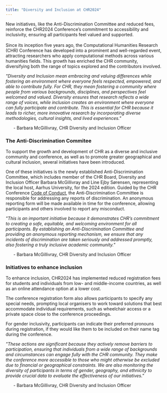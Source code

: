 ```yaml
---
title: "Diversity and Inclusion at CHR2024"
---
```

<style>
    .announce img {
        max-height: 300px;
        max-width: 85%;
    }
    .announce img.first-image {
        max-height: 400px; 
        display: block;
        margin-left: auto;
        margin-right: auto;
    }
</style>

<div class="announce">
    <p>
    New initiatives, like the Anti-Discrimination Committee and reduced fees, reinforce the CHR2024 Conference’s commitment to accessibility and inclusivity, ensuring all participants feel valued and supported.
    <br>
    <br>
    Since its inception five years ago, the Computational Humanities Research (CHR) Conference has developed into a prominent and well-regarded event, attracting researchers who apply computational methods across various humanities fields. This growth has enriched the CHR community, diversifying both the range of topics explored and the contributors involved. 
    </p>
    <p style="font-style:italic;">
    "Diversity and Inclusion mean embracing and valuing differences while fostering an environment where everyone feels respected, empowered, and able to contribute fully. For CHR, they mean fostering a community where people from various backgrounds, disciplines, and perspectives feel welcomed and valued. Diversity ensures that research reflects a wide range of voices, while inclusion creates an environment where everyone can fully participate and contribute. This is essential for CHR because it leads to richer, more innovative research by incorporating diverse methodologies, cultural insights, and lived experiences."  
    </p>
    <p style="margin-left: 25px;">
    - Barbara McGillivray, CHR Diversity and Inclusion Officer 
    </p>
    <h3 style="font-weight:bold;">The Anti-Discrimination Commitee</h3>
    <p>
    To support the growth and development of CHR as a diverse and inclusive community and conference, as well as to promote greater geographical and cultural inclusion, several initiatives have been introduced.  
    </p>
    <p>
    One of these initiatives is the newly established Anti-Discrimination Committee, which includes member of the CHR Board, Diversity and Inclusion Officer Barbara McGillivray and Line Ejby Sørensen, representing the local host, Aarhus University, for the 2024 edition. Guided by the CHR Conference <a href="/code-of-conduct/">Code of Conduct</a>, the Anti-Discrimination Committee is responsible for addressing any reports of discrimination. An anonymous reporting form will be made available in time for the conference, allowing participants and others involved to report any misconduct. 
    </p>
    <p style="font-style:italic;">
    "This is an important initiative because it demonstrates CHR’s commitment to creating a safe, equitable, and welcoming environment for all participants. By establishing an Anti-Discrimination Committee and providing an anonymous reporting mechanism, we ensure that any incidents of discrimination are taken seriously and addressed promptly, also fostering a truly inclusive academic community."  
    </p>
    <p style="margin-left: 25px;">
    - Barbara McGillivray, CHR Diversity and Inclusion Officer 
    </p>
    <h3 style="font-weight:bold;">Initiatives to enhance inclusion</h3>
    <p>
    To enhance inclusion, CHR2024 has implemented reduced registration fees for students and individuals from low- and middle-income countries, as well as an online attendance option at a lower cost. 
    </p>
    <p>
    The conference registration form also allows participants to specify any special needs, prompting local organisers to work toward solutions that best accommodate individual requirements, such as wheelchair access or a private space close to the conference proceedings.
    </p>
    <p>
    For gender inclusivity, participants can indicate their preferred pronouns during registration, if they would like them to be included on their name tag during the conference.  
    </p>
    <p style="font-style:italic;">
    "These actions are significant because they actively remove barriers to participation, ensuring that individuals from a wide range of backgrounds and circumstances can engage fully with the CHR community. They make the conference more accessible to those who might otherwise be excluded due to financial or geographical constraints.  
    We are also monitoring the diversity of participants in terms of gender, geography, and ethnicity to provide crucial data to evaluate the effectiveness of our initiatives."  
    </p>
    <p style="margin-left: 25px;">
    - Barbara McGillivray, CHR Diversity and Inclusion Officer 
    </p>